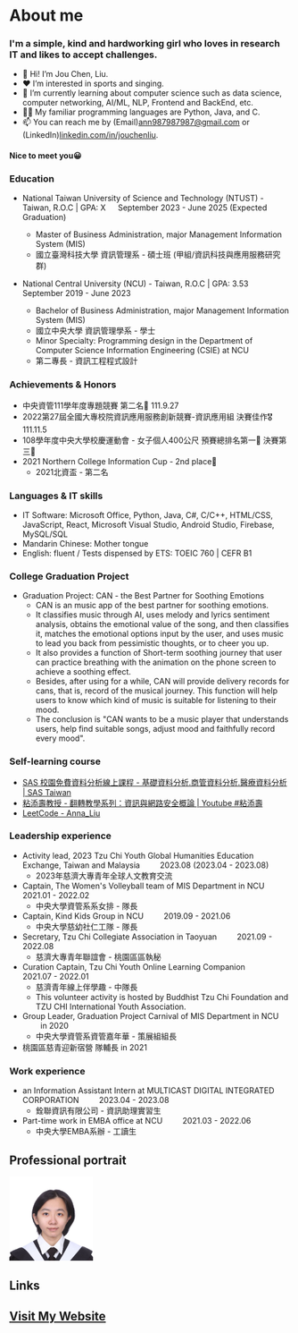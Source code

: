 # About me
### I'm a simple, kind and hardworking girl who loves in research IT and likes to accept challenges.
- 👋 Hi! I’m Jou Chen, Liu.
- ❤ I’m interested in sports and singing.
- 🌱 I’m currently learning about computer science such as data science, computer networking, AI/ML, NLP, Frontend and BackEnd, etc.
- 👩‍💻 My familiar programming languages are Python, Java, and C.
- 📫 You can reach me by (Email)ann987987987@gmail.com or (LinkedIn)[linkedin.com/in/jouchenliu](https://linkedin.com/in/jouchenliu).
#### Nice to meet you😀

### Education
* National Taiwan University of Science and Technology (NTUST) - Taiwan, R.O.C | GPA: X &emsp; September 2023 - June 2025 (Expected Graduation)
  - Master of Business Administration, major Management Information System (MIS)
  - 國立臺灣科技大學 資訊管理系 - 碩士班 (甲組/資訊科技與應用服務研究群)

* National Central University (NCU) - Taiwan, R.O.C | GPA: 3.53 &emsp; September 2019 - June 2023
  - Bachelor of Business Administration, major Management Information System (MIS)
  - 國立中央大學 資訊管理學系 - 學士
  - Minor Specialty: Programming design in the Department of Computer Science Information Engineering (CSIE) at NCU
  - 第二專長 - 資訊工程程式設計

### Achievements & Honors
* 中央資管111學年度專題競賽 第二名🥈 111.9.27
* 2022第27屆全國大專校院資訊應用服務創新競賽-資訊應用組 決賽佳作🎖 111.11.5
* 108學年度中央大學校慶運動會 - 女子個人400公尺 預賽總排名第一🥇 決賽第三🥉
* 2021 Northern College Information Cup - 2nd place🥈
  - 2021北資盃 - 第二名

### Languages & IT skills
* IT Software: Microsoft Office, Python, Java, C#, C/C++, HTML/CSS, JavaScript, React, Microsoft Visual Studio, Android Studio, Firebase, MySQL/SQL
* Mandarin Chinese: Mother tongue
* English: fluent / Tests dispensed by ETS: TOEIC 760 | CEFR B1

### College Graduation Project
* Graduation Project: CAN - the Best Partner for Soothing Emotions
  - CAN is an music app of the best partner for soothing emotions.
  - It classifies music through AI, uses melody and lyrics sentiment analysis, obtains the emotional value of the song, and then classifies it, matches the emotional options input by the user, and uses music to lead you back from pessimistic thoughts, or to cheer you up.
  - It also provides a function of Short-term soothing journey that user can practice breathing with the animation on the phone screen to achieve a soothing effect.
  - Besides, after using for a while, CAN will provide delivery records for cans, that is, record of the musical journey. This function will help users to know which kind of music is suitable for listening to their mood.
  - The conclusion is "CAN wants to be a music player that understands users, help find suitable songs, adjust mood and faithfully record every mood".

### Self-learning course
* [SAS 校園免費資料分析線上課程 - 基礎資料分析.商管資料分析.醫療資料分析 | SAS Taiwan](https://www.sas.com/zh_tw/events/21/academic/webinar.html)
* [粘添壽教授 - 翻轉教學系列：資訊與網路安全概論 | Youtube #粘添壽](https://youtube.com/playlist?list=PLWCTS9kq2MwQQJPFEw0yYiVr7C78HNKZ5)
* [LeetCode - Anna_Liu](https://leetcode.com/Anna_Liu/)

### Leadership experience
* Activity lead, 2023 Tzu Chi Youth Global Humanities Education Exchange, Taiwan and Malaysia &emsp;&emsp; 2023.08 (2023.04 - 2023.08)
  - 2023年慈濟大專青年全球人文教育交流
* Captain, The Women's Volleyball team of MIS Department in NCU &emsp;&emsp; 2021.01 - 2022.02
  - 中央大學資管系系女排 - 隊長
* Captain, Kind Kids Group in NCU &emsp;&emsp; 2019.09 - 2021.06
  - 中央大學慈幼社仁工隊 - 隊長
* Secretary, Tzu Chi Collegiate Association in Taoyuan &emsp;&emsp; 2021.09 - 2022.08
  - 慈濟大專青年聯誼會 - 桃園區區執秘
* Curation Captain, Tzu Chi Youth Online Learning Companion &emsp;&emsp; 2021.07 - 2022.01
  - 慈濟青年線上伴學趣 - 中隊長
  - This volunteer activity is hosted by Buddhist Tzu Chi Foundation and TZU CHI International Youth Association.
* Group Leader, Graduation Project Carnival of MIS Department in NCU &emsp;&emsp; in 2020
  - 中央大學資管系資管嘉年華 - 策展組組長
* 桃園區慈青迎新宿營 隊輔長 in 2021
  
### Work experience
* an Information Assistant Intern at MULTICAST DIGITAL INTEGRATED CORPORATION &emsp;&emsp; 2023.04 - 2023.08
  - 銓聯資訊有限公司 - 資訊助理實習生
* Part-time work in EMBA office at NCU &emsp;&emsp; 2021.03 - 2022.06
  - 中央大學EMBA系辦 - 工讀生

## Professional portrait
<img src="AnnaPhoto.jpg" width="150" alt="My professional portrait" />

## Links
## [Visit My Website](https://jouchenliu.github.io/anna-web/)
